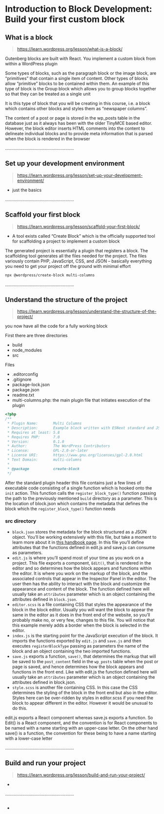 # Introduction to Block Development: Build your first custom block

## What is a block

> https://learn.wordpress.org/lesson/what-is-a-block/

Gutenberg blocks are built with React. You implement a custom block from within a WordPress plugin

Some types of blocks, such as the paragraph block or the image block, are “primitives” that contain a single item of content. Other types of blocks allow “primitive” blocks to be contained within them. An example of this type of block is the Group block which allows you to group blocks together so that they can be treated as a single unit

It is this type of block that you will be creating in this course, i.e. a block which contains other blocks and styles them as “newspaper columns”.

The content of a post or page is stored in the wp_posts table in the database just as it always has been with the older TinyMCE based editor. However, the block editor inserts HTML comments into the content to delineate individual blocks and to provide meta information that is parsed when the block is rendered in the browser

........................................................

## Set up your development environment

> https://learn.wordpress.org/lesson/set-up-your-development-environment/

- just the basics

........................................................

## Scaffold your first block

> https://learn.wordpress.org/lesson/scaffold-your-first-block/

- A tool exists called “Create Block” which is the officially supported tool for scaffolding a project to implement a custom block

The generated project is essentially a plugin that registers a block. The scaffolding tool generates all the files needed for the project. The files variously contain PHP, JavaScript, CSS, and JSON – basically everything you need to get your project off the ground with minimal effort

```sh
npx @wordpress/create-block multi-columns
```

........................................................

## Understand the structure of the project

> https://learn.wordpress.org/lesson/understand-the-structure-of-the-project/

you now have all the code for a fully working block

First there are three directories

- build
- node_modules
- src

Files

- .editorconfig
- .gitignore
- package-lock.json
- package.json
- readme.txt
- multi-columns.php: the main plugin file that initiates execution of the plugin

```php
<?php
/**
 * Plugin Name:       Multi Columns
 * Description:       Example block written with ESNext standard and JSX support – build step required.
 * Requires at least: 5.8
 * Requires PHP:      7.0
 * Version:           0.1.0
 * Author:            The WordPress Contributors
 * License:           GPL-2.0-or-later
 * License URI:       https://www.gnu.org/licenses/gpl-2.0.html
 * Text Domain:       multi-columns
 *
 * @package           create-block
 */
```

After the standard plugin header this file contains just a few lines of executable code consisting of a single function which is hooked onto the `init` action. This function calls the `register_block_type()` function passing the path to the previously mentioned `build` directory as a parameter. This is the location of block.json which contains the metadata that defines the block which the `register_block_type()` function needs

### src directory

- `block.json` stores the metadata for the block structured as a JSON object. You’ll be working extensively with this file, but take a moment to learn more about it in [this handbook page](https://developer.wordpress.org/block-editor/reference-guides/block-api/block-metadata/). In this file you’ll define attributes that the functions defined in edit.js and save.js can consume as parameters.
- `edit.js` is where you’ll spend most of your time as you work on a project. This file exports a component, `Edit()`, that is rendered in the editor and so determines how the block appears and functions within the editor. It is where you work on the markup of the block, and the associated controls that appear in the Inspector Panel in the editor. The user then has the ability to interact with the block and customize the appearance and content of the block. The function defined here will usually take an `attributes` parameter which is an object containing the attributes defined in `block.json`.
- `editor.scss` is a file containing CSS that styles the appearance of the block in the block editor. Usually you will want the block to appear the same in the editor as it does in the front end of the website, so you’ll probably make no, or very few, changes to this file. You will notice that this example merely adds a border when the block is selected in the editor.
- `index.js` is the starting point for the JavaScript execution of the block. It imports the functions exported by `edit.js` and `save.js` and then executes `registerBlockType` passing as parameters the name of the block and an object containing the two imported functions.
- `save.js` exports a function, `save()`, that determines the markup that will be saved to the `post_content` field in the `wp_posts` table when the post or page is saved, and hence determines how the block appears and functions in the front end. Like with edit.js the function defined here will usually take an `attributes` parameter which is an object containing the attributes defined in block.json.
- `style.scss` is another file containing CSS. In this case the CSS determines the styling of the block in the front end but also in the editor. Styles here can be over-ridden by styles in editor.scss if you need the block to appear different in the editor. However it would be unusual to do this.

edit.js exports a React component whereas save.js exports a function. So Edit() is a React component, and the convention is for React components to be named with a name starting with an upper-case letter. On the other hand save() is a function, the convention for these being to have a name starting with a lower-case letter

........................................................

## Build and run your project

> https://learn.wordpress.org/lesson/build-and-run-your-project/

-

........................................................

##

>

-
